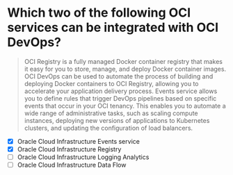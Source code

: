 # Which two of the following OCI services can be integrated with OCI DevOps?

> OCI Registry is a fully managed Docker container registry that makes it easy for you to store, manage, and deploy Docker container images. OCI DevOps can be used to automate the process of building and deploying Docker containers to OCI Registry, allowing you to accelerate your application delivery process. Events service allows you to define rules that trigger DevOps pipelines based on specific events that occur in your OCI tenancy. This enables you to automate a wide range of administrative tasks, such as scaling compute instances, deploying new versions of applications to Kubernetes clusters, and updating the configuration of load balancers.

- [x] Oracle Cloud Infrastructure Events service
- [x] Oracle Cloud Infrastructure Registry
- [ ] Oracle Cloud Infrastructure Logging Analytics
- [ ] Oracle Cloud Infrastructure Data Flow